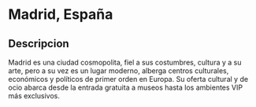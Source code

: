 # Madrid, España 

## Descripcion 

Madrid es una ciudad cosmopolita, fiel a sus costumbres, cultura y a su arte, 
pero a su vez es un lugar moderno, alberga centros culturales, 
económicos y políticos de primer orden en Europa. 
Su oferta cultural y de ocio abarca desde la entrada gratuita a museos hasta los ambientes VIP más exclusivos.


